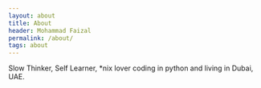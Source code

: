 ```yaml
---
layout: about
title: About
header: Mohammad Faizal
permalink: /about/
tags: about
---
```


Slow Thinker, Self Learner, *nix lover coding in python and living in Dubai, UAE.